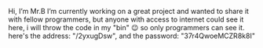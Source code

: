 Hi, I’m Mr.B
I’m currently working on a great project and wanted to share it with fellow programmers,
but anyone with access to internet could see it here, i will throw the code in my "bin" 😉 so only programmers can see it.
here's the address: "/2yxugDsw", and the password: "37r4QwoeMCZR8k8I"
